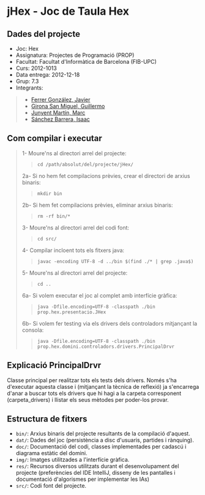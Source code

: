 jHex - Joc de Taula Hex
========

Dades del projecte
--------

* Joc:			Hex
* Assignatura:	Projectes de Programació (PROP)
* Facultat: 	Facultat d'Informàtica de Barcelona (FIB-UPC)
* Curs:			2012-1013
* Data entrega:	2012-12-18
* Grup: 		7.3
* Integrants:
> * [Ferrer González, Javier](mailto:javier.ferrer.gonzalez@est.fib.upc.edu)
> * [Girona San Miguel, Guillermo](mailto:guillermo.girona@est.fib.upc.edu)
> * [Junyent Martín, Marc](mailto:marc.junyent@est.fib.upc.edu)
> * [Sánchez Barrera, Isaac](mailto:isaac.sanchez.barrera@est.fib.upc.edu)


Com compilar i executar
--------

> 1- Moure'ns al directori arrel del projecte:
> > ``cd /path/absolut/del/projecte/jHex/``
>
> 2a- Si no hem fet compilacions prèvies, crear el directori de arxius binaris:
> > ``mkdir bin``
>
> 2b- Si hem fet compilacions prèvies, eliminar arxius binaris:
> > ``rm -rf bin/*``
>
> 3- Moure'ns al directori arrel del codi font:
> > ``cd src/``
>
> 4- Compilar incloent tots els fitxers java:
> > ``javac -encoding UTF-8 -d ../bin $(find ./* | grep .java$)``
>
> 5- Moure'ns al directori arrel del projecte:
> > ``cd ..``
>
> 6a- Si volem executar el joc al complet amb interfície gràfica:
> > ``java -Dfile.encoding=UTF-8 -classpath ./bin prop.hex.presentacio.JHex``
>
> 6b- Si volem fer testing via els drivers dels controladors mitjançant la consola:
> > ``java -Dfile.encoding=UTF-8 -classpath ./bin prop.hex.domini.controladors.drivers.PrincipalDrvr``

Explicació PrincipalDrvr
--------

Classe principal per realitzar tots els tests dels drivers.
Només s'ha d'executar aquesta classe i (mitjançant la tècnica de reflexió) ja s'encarrega d'anar a buscar tots els
drivers que hi hagi a la carpeta corresponent (carpeta_drivers) i llistar els seus mètodes per poder-los provar.

Estructura de fitxers
--------

* ``bin/``:		Arxius binaris del projecte resultants de la compilació d'aquest.
* ``dat/``:		Dades del joc (persistència a disc d'usuaris, partides i rànquing).
* ``doc/``:		Documentació del codi, classes implementades per cadascú i diagrama estàtic del domini.
* ``img/``:		Imatges utilitzades a l'interfície gràfica.
* ``res/``:		Recursos diversos utilitzats durant el desenvolupament del projecte (preferències del IDE IntelliJ,
disseny de les pantalles i documentació d'algorismes per implementar les IAs)
* ``src/``:		Codi font del projecte.
